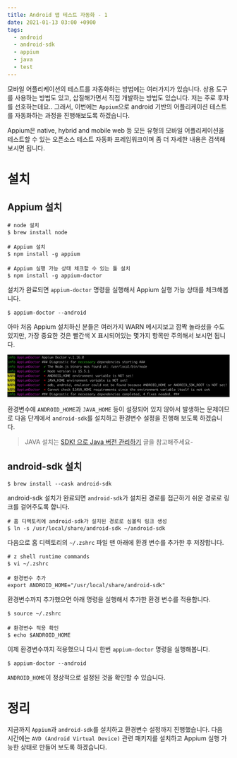 ```yaml
---
title: Android 앱 테스트 자동화 - 1
date: 2021-01-13 03:00 +0900
tags:
  - android
  - android-sdk
  - appium 
  - java
  - test
---
```


모바일 어플리케이션의 테스트를 자동화하는 방법에는 여러가지가 있습니다. 상용 도구를 사용하는 방법도 있고, 삽질해가면서 직접 개발하는 방법도 있습니다.
저는 주로 후자를 선호하는데요.. 그래서, 이번에는 `Appium`으로 android 기반의 어플리케이션 테스트를 자동화하는 과정을 진행해보도록 하겠습니다.

Appium은 native, hybrid and mobile web 등 모든 유형의 모바일 어플리케이션을 테스트할 수 있는 오픈소스 테스트 자동화 프레임워크이며 좀 더 자세한 내용은 검색해보시면 됩니다.

# 설치

## Appium 설치

``` shell
# node 설치
$ brew install node

# Appium 설치
$ npm install -g appium

# Appium 실행 가능 상태 체크할 수 있는 툴 설치
$ npm install -g appium-doctor
```

설치가 완료되면 `appium-doctor` 명령을 실행해서 Appium 실행 가능 상태를 체크해봅니다.

``` shell
$ appium-doctor --android
```

아마 처음 Appium 설치하신 분들은 여러가지 WARN 메시지보고 깜짝 놀라셨을 수도 있지만, 가장 중요한 것은 빨간색 X 표시되어있는 몇가지 항목만 주의해서 보시면 됩니다.

![](/images/2021-01-13/appium-doctor-1.jpg)

환경변수에 `ANDROID_HOME`과 `JAVA_HOME` 등이 설정되어 있지 않아서 발생하는 문제이므로 다음 단계에서 `android-sdk`를 설치하고 환경변수 설정을 진행해 보도록 하겠습니다.

> JAVA 설치는 [SDK! 으로 Java 버전 관리하기](https://phoby.github.io/sdkman/) 글을 참고해주세요-

## android-sdk 설치
``` shell
$ brew install --cask android-sdk
```

android-sdk 설치가 완료되면 `android-sdk`가 설치된 경로를 접근하기 쉬운 경로로 링크를 걸어주도록 합니다.

``` shell
# 홈 디렉토리에 android-sdk가 설치된 경로로 심볼릭 링크 생성
$ ln -s /usr/local/share/android-sdk ~/android-sdk
```

다음으로 홈 디렉토리의 `~/.zshrc` 파일 맨 아래에 환경 변수를 추가한 후 저장합니다.

``` shell
# z shell runtime commands
$ vi ~/.zshrc

# 환경변수 추가
export ANDROID_HOME="/usr/local/share/android-sdk"
```

환경변수까지 추가했으면 아래 명령을 실행해서 추가한 환경 변수를 적용합니다.

``` shell
$ source ~/.zshrc

# 환경변수 적용 확인
$ echo $ANDROID_HOME
```

이제 환경변수까지 적용했으니 다시 한번 `appium-doctor` 명령을 실행해봅니다.

``` shell
$ appium-doctor --android
```

`ANDROID_HOME`이 정상적으로 설정된 것을 확인할 수 있습니다.

# 정리
지금까지 `Appium`과 `android-sdk`를 설치하고 환경변수 설정까지 진행했습니다.
다음 시간에는 `AVD (Android Virtual Device)` 관련 패키지를 설치하고 Appium 실행 가능한 상태로 만들어 보도록 하겠습니다.


